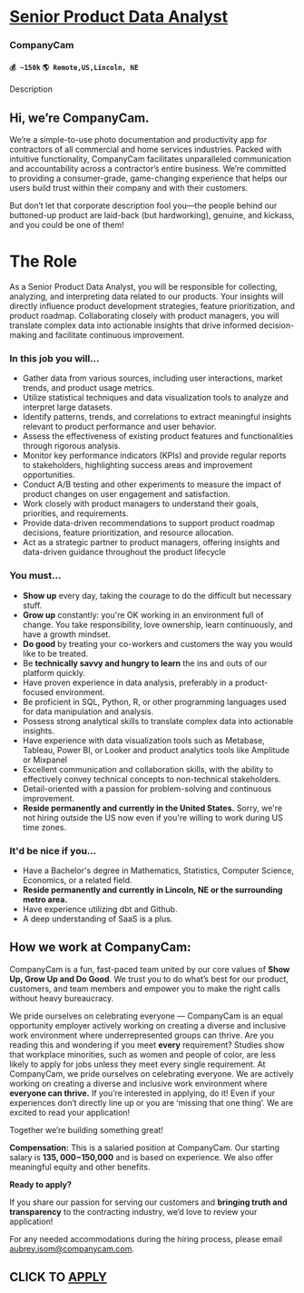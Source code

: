 # [Senior Product Data Analyst](https://www.remotewlb.com/apply/senior-product-data-analyst-57381)  
### CompanyCam  
#### `💰 ~150k` `🌎 Remote,US,Lincoln, NE`  

Description

## Hi, we’re CompanyCam.

We’re a simple-to-use photo documentation and productivity app for contractors of all commercial and home services industries. Packed with intuitive functionality, CompanyCam facilitates unparalleled communication and accountability across a contractor’s entire business. We’re committed to providing a consumer-grade, game-changing experience that helps our users build trust within their company and with their customers.

But don’t let that corporate description fool you—the people behind our buttoned-up product are laid-back (but hardworking), genuine, and kickass, and you could be one of them!

# **The Role**

As a Senior Product Data Analyst, you will be responsible for collecting, analyzing, and interpreting data related to our products. Your insights will directly influence product development strategies, feature prioritization, and product roadmap. Collaborating closely with product managers, you will translate complex data into actionable insights that drive informed decision-making and facilitate continuous improvement.

### **In this job you will...**

  * Gather data from various sources, including user interactions, market trends, and product usage metrics.
  * Utilize statistical techniques and data visualization tools to analyze and interpret large datasets.
  * Identify patterns, trends, and correlations to extract meaningful insights relevant to product performance and user behavior.
  * Assess the effectiveness of existing product features and functionalities through rigorous analysis.
  * Monitor key performance indicators (KPIs) and provide regular reports to stakeholders, highlighting success areas and improvement opportunities.
  * Conduct A/B testing and other experiments to measure the impact of product changes on user engagement and satisfaction.
  * Work closely with product managers to understand their goals, priorities, and requirements.
  * Provide data-driven recommendations to support product roadmap decisions, feature prioritization, and resource allocation.
  * Act as a strategic partner to product managers, offering insights and data-driven guidance throughout the product lifecycle

### **You must...**

  * **Show up** every day, taking the courage to do the difficult but necessary stuff.
  * **Grow up** constantly: you're OK working in an environment full of change. You take responsibility, love ownership, learn continuously, and have a growth mindset.
  * **Do good** by treating your co-workers and customers the way you would like to be treated.
  * Be **technically savvy and hungry to learn** the ins and outs of our platform quickly.
  * Have proven experience in data analysis, preferably in a product-focused environment.
  * Be proficient in SQL, Python, R, or other programming languages used for data manipulation and analysis.
  * Possess strong analytical skills to translate complex data into actionable insights.
  * Have experience with data visualization tools such as Metabase, Tableau, Power BI, or Looker and product analytics tools like Amplitude or Mixpanel
  * Excellent communication and collaboration skills, with the ability to effectively convey technical concepts to non-technical stakeholders.
  * Detail-oriented with a passion for problem-solving and continuous improvement.
  * **Reside permanently and currently in the United States.** Sorry, we're not hiring outside the US now even if you're willing to work during US time zones.

### **It'd be nice if you…**

  * Have a Bachelor's degree in Mathematics, Statistics, Computer Science, Economics, or a related field.
  * **Reside permanently and currently in Lincoln, NE or the surrounding metro area.**
  * Have experience utilizing dbt and Github.
  * A deep understanding of SaaS is a plus.

## **How we work at CompanyCam:**

CompanyCam is a fun, fast-paced team united by our core values of **Show Up, Grow Up and Do Good**. We trust you to do what’s best for our product, customers, and team members and empower you to make the right calls without heavy bureaucracy.

We pride ourselves on celebrating everyone — CompanyCam is an equal opportunity employer actively working on creating a diverse and inclusive work environment where underrepresented groups can thrive. Are you reading this and wondering if you meet **every** requirement? Studies show that workplace minorities, such as women and people of color, are less likely to apply for jobs unless they meet every single requirement. At CompanyCam, we pride ourselves on celebrating everyone. We are actively working on creating a diverse and inclusive work environment where **everyone can thrive.** If you’re interested in applying, do it! Even if your experiences don’t directly line up or you are ‘missing that one thing’. We are excited to read your application!

Together we’re building something great!

**Compensation:** This is a salaried position at CompanyCam. Our starting salary is **$135,000-$150,000** and is based on experience. We also offer meaningful equity and other benefits.

**Ready to apply?**

If you share our passion for serving our customers and **bringing truth and transparency** to the contracting industry, we’d love to review your application!

For any needed accommodations during the hiring process, please email aubrey.isom@companycam.com.

  
## CLICK TO [APPLY](https://www.remotewlb.com/apply/senior-product-data-analyst-57381)

